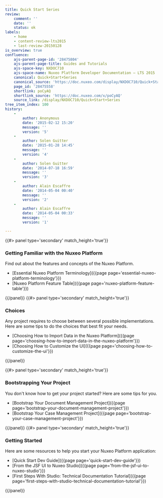 ```yaml
---
title: Quick Start Series
review:
    comment: ''
    date: ''
    status: ok
labels:
    - home
    - content-review-lts2015
    - last-review-20150128
is_overview: true
confluence:
    ajs-parent-page-id: '28475804'
    ajs-parent-page-title: Guides and Tutorials
    ajs-space-key: NXDOC710
    ajs-space-name: Nuxeo Platform Developer Documentation — LTS 2015
    canonical: Quick+Start+Series
    canonical_source: 'https://doc.nuxeo.com/display/NXDOC710/Quick+Start+Series'
    page_id: '28475558'
    shortlink: poCyAQ
    shortlink_source: 'https://doc.nuxeo.com/x/poCyAQ'
    source_link: /display/NXDOC710/Quick+Start+Series
tree_item_index: 100
history:
    -
        author: Anonymous
        date: '2015-02-12 15:20'
        message: ''
        version: '5'
    -
        author: Solen Guitter
        date: '2015-01-28 14:45'
        message: ''
        version: '4'
    -
        author: Solen Guitter
        date: '2014-07-18 16:59'
        message: ''
        version: '3'
    -
        author: Alain Escaffre
        date: '2014-05-04 00:40'
        message: ''
        version: '2'
    -
        author: Alain Escaffre
        date: '2014-05-04 00:33'
        message: ''
        version: '1'

---
```

<div class="row" data-equalizer data-equalize-on="medium">
<div class="column medium-6">
{{#> panel type='secondary' match_height='true'}}

### Getting Familiar with the Nuxeo Platform

Find out about the features and concepts of the Nuxeo Platform.

- [Essential Nuxeo Platform Terminology]({{page page='essential-nuxeo-platform-terminology'}})
- [Nuxeo Platform Feature Table]({{page page='nuxeo-platform-feature-table'}})

{{/panel}}
{{#> panel type='secondary' match_height='true'}}

### Choices

Any project requires to choose between several possible implementations. Here are some tips to do the choices that best fit your needs.

- [Choosing How to Import Data in the Nuxeo Platform]({{page page='choosing-how-to-import-data-in-the-nuxeo-platform'}})
- [Choosing How to Customize the UI]({{page page='choosing-how-to-customize-the-ui'}})

{{/panel}}
</div>
<div class="column medium-6">
{{#> panel type='secondary' match_height='true'}}

### Bootstrapping Your Project

You don't know how to get your project started? Here are some tips for you.

- [Bootstrap Your Document Management Project]({{page page='bootstrap-your-document-management-project'}})
- [Bootstrap Your Case Management Project]({{page page='bootstrap-your-case-management-project'}})

{{/panel}}
{{#> panel type='secondary' match_height='true'}}

### Getting Started

Here are some resources to help you start your Nuxeo Platform application:

- [Quick Start Dev Guide]({{page page='quick-start-dev-guide'}})
- [From the JSF UI to Nuxeo Studio]({{page page='from-the-jsf-ui-to-nuxeo-studio'}})
- [First Steps With Studio: Technical Documentation Tutorial]({{page page='first-steps-with-studio-technical-documentation-tutorial'}})

{{/panel}}
</div>
</div>
